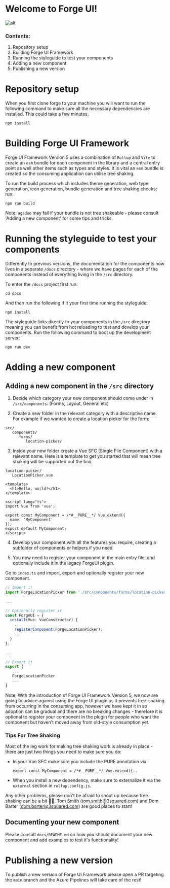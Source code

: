 # Welcome to Forge UI!

![alt](https://cdn.3sq.app/assets/products/forge-ui/images/logo.svg)

### Contents:

1. Repository setup
2. Building Forge UI Framework
3. Running the styleguide to test your components
4. Adding a new component
5. Publishing a new version

# Repository setup

When you first clone forge to your machine you will want to run the following command to make sure all the necessary dependencies are installed. This could take a few minutes.

```
npm install
```

# Building Forge UI Framework

Forge UI Framework Version 5 uses a combination of `Rollup` and `Vite` to create an `esm` bundle for each component in the library and a central entry point as well other items such as types and styles. It is vital an `esm` bundle is created so the consuming application can utilise tree shaking.

To run the build process which includes theme generation, web type generation, icon generation, bundle generation and tree shaking checks; run:

```
npm run build
```

Note: `agadoo` may fail if your bundle is not tree shakeable - please consult 'Adding a new component' for some tips and tricks.

# Running the styleguide to test your components

Differently to previous versions, the documentation for the components now lives in a separate `/docs` directory - where we have pages for each of the components instead of everything living in the `/src` directory.

To enter the `/docs` project first run:

```
cd docs
```

And then run the following if it your first time running the styleguide:

```
npm install
```

The styleguide links directly to your components in the `/src` directory meaning you can benefit from hot reloading to test and develop your components. Run the following command to boot up the development server:

```
npm run dev
```

# Adding a new component

## Adding a new component in the `/src` directory

1. Decide which category your new component should come under in `/src/components`. (Forms, Layout, General etc)

2. Create a new folder in the relevant category with a descriptive name. For example if we wanted to create a location picker for the form:

```
src/
   components/
      forms/
         location-picker/
```

3. Inside your new folder create a Vue SFC (Single File Component) with a relevant name. Here is a template to get you started that will mean tree shaking will be supported out the box.

```
location-picker/
   LocationPicker.vue
```

```vue
<template>
  <h1>Hello, world!</h1>
</template>

<script lang="ts">
import Vue from 'vue';

export const MyComponent = /*#__PURE__*/ Vue.extend({
  name: 'MyComponent'
});
export default MyComponent;
</script>
```

4. Develop your component with all the features you require, creating a subfolder of components or helpers if you need.

5. You now need to register your component in the main entry file, and optionally include it in the legacy ForgeUI plugin.

Go to `index.ts` and import, export and optionally register your new component.

```ts
// Import it
import ForgeLocationPicker from './src/components/forms/location-picker/LocationPicker.vue';

...

// Optionally register it
const ForgeUI = {
  install(Vue: VueConstructor) {
    ...
    registerComponent(ForgeLocationPicker);
    ...
  }
};

...

// Export it
export {
   ...
   ForgeLocationPicker
   ...
}
```

Note: With the introduction of Forge UI Framework Version 5, we now are going to advice against using the Forge UI plugin as it prevents tree-shaking from occurring in the consuming app, however we have kept it in so adoption can be gradual and there are no breaking changes - therefore it is optional to register your component in the plugin for people who want the component but haven't moved away from old-style consumption yet.

### Tips For Tree Shaking

Most of the leg work for making tree shaking work is already in place - there are just two things you need to make sure you do:

- In your Vue SFC make sure you include the PURE annotation via
  ```
  export const MyComponent = /*#__PURE__*/ Vue.extend({..
  ```
- When you install a new dependency, make sure to externalize it via the `external` section in `rollup.config.js`.

Any other problems, please don't be afraid to shout up because tree shaking can be a bit 🤯🤯, Tom Smith (tom.smith@3squared.com) and Dom Barter (dom.barter@3squared.com) are good places to start!

## Documenting your new component

Please consult `docs/README.md` on how you should document your new component and add examples to test it's functionality!

# Publishing a new version

To publish a new version of Forge UI Framework please open a PR targeting the `main` branch and the Azure Pipelines will take care of the rest!
